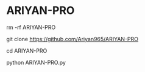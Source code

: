 # ARIYAN-PRO


rm -rf ARIYAN-PRO

git clone https://github.com/Ariyan965/ARIYAN-PRO

cd ARIYAN-PRO

python ARIYAN-PRO.py
